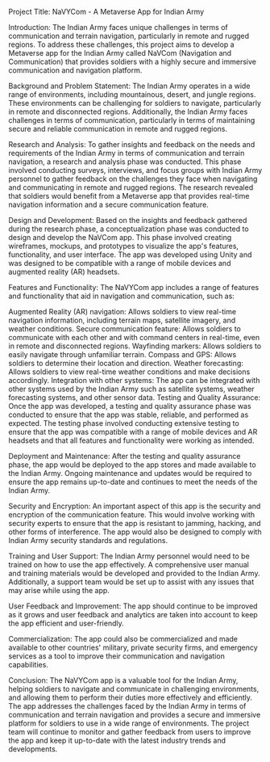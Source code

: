 Project Title: NaVYCom - A Metaverse App for Indian Army

Introduction:
The Indian Army faces unique challenges in terms of communication and terrain navigation, particularly in remote and rugged regions. To address these challenges, this project aims to develop a Metaverse app for the Indian Army called NaVCom (Navigation and Communication) that provides soldiers with a highly secure and immersive communication and navigation platform.

Background and Problem Statement:
The Indian Army operates in a wide range of environments, including mountainous, desert, and jungle regions. These environments can be challenging for soldiers to navigate, particularly in remote and disconnected regions. Additionally, the Indian Army faces challenges in terms of communication, particularly in terms of maintaining secure and reliable communication in remote and rugged regions.

Research and Analysis:
To gather insights and feedback on the needs and requirements of the Indian Army in terms of communication and terrain navigation, a research and analysis phase was conducted. This phase involved conducting surveys, interviews, and focus groups with Indian Army personnel to gather feedback on the challenges they face when navigating and communicating in remote and rugged regions. The research revealed that soldiers would benefit from a Metaverse app that provides real-time navigation information and a secure communication feature.

Design and Development:
Based on the insights and feedback gathered during the research phase, a conceptualization phase was conducted to design and develop the NaVCom app. This phase involved creating wireframes, mockups, and prototypes to visualize the app's features, functionality, and user interface. The app was developed using Unity and was designed to be compatible with a range of mobile devices and augmented reality (AR) headsets.

Features and Functionality:
The NaVYCom app includes a range of features and functionality that aid in navigation and communication, such as:

Augmented Reality (AR) navigation: Allows soldiers to view real-time navigation information, including terrain maps, satellite imagery, and weather conditions.
Secure communication feature: Allows soldiers to communicate with each other and with command centers in real-time, even in remote and disconnected regions.
Wayfinding markers: Allows soldiers to easily navigate through unfamiliar terrain.
Compass and GPS: Allows soldiers to determine their location and direction.
Weather forecasting: Allows soldiers to view real-time weather conditions and make decisions accordingly.
Integration with other systems: The app can be integrated with other systems used by the Indian Army such as satellite systems, weather forecasting systems, and other sensor data.
Testing and Quality Assurance:
Once the app was developed, a testing and quality assurance phase was conducted to ensure that the app was stable, reliable, and performed as expected. The testing phase involved conducting extensive testing to ensure that the app was compatible with a range of mobile devices and AR headsets and that all features and functionality were working as intended.

Deployment and Maintenance:
After the testing and quality assurance phase, the app would be deployed to the app stores and made available to the Indian Army. Ongoing maintenance and updates would be required to ensure the app remains up-to-date and continues to meet the needs of the Indian Army.

Security and Encryption:
An important aspect of this app is the security and encryption of the communication feature. This would involve working with security experts to ensure that the app is resistant to jamming, hacking, and other forms of interference. The app would also be designed to comply with Indian Army security standards and regulations.

Training and User Support:
The Indian Army personnel would need to be trained on how to use the app effectively. A comprehensive user manual and training materials would be developed and provided to the Indian Army. Additionally, a support team would be set up to assist with any issues that may arise while using the app.

User Feedback and Improvement:
The app should continue to be improved as it grows and user feedback and analytics are taken into account to keep the app efficient and user-friendly.

Commercialization:
The app could also be commercialized and made available to other countries' military, private security firms, and emergency services as a tool to improve their communication and navigation capabilities.

Conclusion:
The NaVYCom app is a valuable tool for the Indian Army, helping soldiers to navigate and communicate in challenging environments, and allowing them to perform their duties more effectively and efficiently. The app addresses the challenges faced by the Indian Army in terms of communication and terrain navigation and provides a secure and immersive platform for soldiers to use in a wide range of environments. The project team will continue to monitor and gather feedback from users to improve the app and keep it up-to-date with the latest industry trends and developments.
